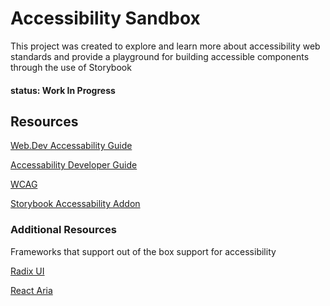 # Accessibility Sandbox

This project was created to explore and learn more about accessibility web standards and provide a playground for building accessible components through the use of Storybook

#### status: Work In Progress

## Resources

[Web.Dev Accessability Guide](https://web.dev/learn/accessibility/welcome?continue=https://web.dev/learn/accessibility%23article-https://web.dev/learn/accessibility/welcome)

[Accessability Developer Guide](https://www.accessibility-developer-guide.com/)

[WCAG](https://www.w3.org/WAI/standards-guidelines/wcag/)

[Storybook Accessability Addon](https://storybook.js.org/blog/accessibility-testing-with-storybook/)

### Additional Resources

Frameworks that support out of the box support for accessibility

[Radix UI](https://www.radix-ui.com/primitives)

[React Aria](https://react-spectrum.adobe.com/react-aria/)
